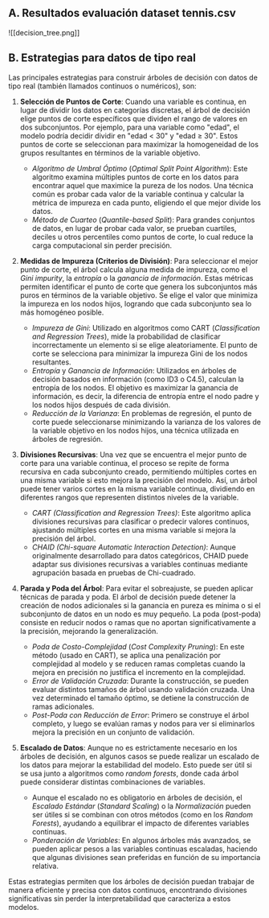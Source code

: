 ## A. Resultados evaluación dataset tennis.csv

![[decision_tree.png]]

## B. Estrategias para datos de tipo real

Las principales estrategias para construir árboles de decisión con datos de tipo real (también llamados continuos o numéricos), son:

1. **Selección de Puntos de Corte**: Cuando una variable es continua, en lugar de dividir los datos en categorías discretas, el árbol de decisión elige puntos de corte específicos que dividen el rango de valores en dos subconjuntos. Por ejemplo, para una variable como "edad", el modelo podría decidir dividir en "edad < 30" y "edad ≥ 30". Estos puntos de corte se seleccionan para maximizar la homogeneidad de los grupos resultantes en términos de la variable objetivo.
	- _Algoritmo de Umbral Óptimo_ (_Optimal Split Point Algorithm_): Este algoritmo examina múltiples puntos de corte en los datos para encontrar aquel que maximice la pureza de los nodos. Una técnica común es probar cada valor de la variable continua y calcular la métrica de impureza en cada punto, eligiendo el que mejor divide los datos.
	- _Método de Cuarteo_ (_Quantile-based Split_): Para grandes conjuntos de datos, en lugar de probar cada valor, se prueban cuartiles, deciles u otros percentiles como puntos de corte, lo cual reduce la carga computacional sin perder precisión.


2. **Medidas de Impureza (Criterios de División)**: Para seleccionar el mejor punto de corte, el árbol calcula alguna medida de impureza, como el _Gini impurity_, la _entropía_ o la _ganancia de información_. Estas métricas permiten identificar el punto de corte que genera los subconjuntos más puros en términos de la variable objetivo. Se elige el valor que minimiza la impureza en los nodos hijos, logrando que cada subconjunto sea lo más homogéneo posible.
    - _Impureza de Gini_: Utilizado en algoritmos como CART (_Classification and Regression Trees_), mide la probabilidad de clasificar incorrectamente un elemento si se elige aleatoriamente. El punto de corte se selecciona para minimizar la impureza Gini de los nodos resultantes.
	- _Entropía_ y _Ganancia de Información_: Utilizados en árboles de decisión basados en información (como ID3 o C4.5), calculan la entropía de los nodos. El objetivo es maximizar la ganancia de información, es decir, la diferencia de entropía entre el nodo padre y los nodos hijos después de cada división.
	- _Reducción de la Varianza_: En problemas de regresión, el punto de corte puede seleccionarse minimizando la varianza de los valores de la variable objetivo en los nodos hijos, una técnica utilizada en árboles de regresión.
	
3. **Divisiones Recursivas**: Una vez que se encuentra el mejor punto de corte para una variable continua, el proceso se repite de forma recursiva en cada subconjunto creado, permitiendo múltiples cortes en una misma variable si esto mejora la precisión del modelo. Así, un árbol puede tener varios cortes en la misma variable continua, dividiendo en diferentes rangos que representen distintos niveles de la variable.
    - _CART (Classification and Regression Trees)_: Este algoritmo aplica divisiones recursivas para clasificar o predecir valores continuos, ajustando múltiples cortes en una misma variable si mejora la precisión del árbol.
	- _CHAID (Chi-square Automatic Interaction Detection)_: Aunque originalmente desarrollado para datos categóricos, CHAID puede adaptar sus divisiones recursivas a variables continuas mediante agrupación basada en pruebas de Chi-cuadrado.
	
1. **Parada y Poda del Árbol**: Para evitar el sobreajuste, se pueden aplicar técnicas de parada y poda. El árbol de decisión puede detener la creación de nodos adicionales si la ganancia en pureza es mínima o si el subconjunto de datos en un nodo es muy pequeño. La poda (post-poda) consiste en reducir nodos o ramas que no aportan significativamente a la precisión, mejorando la generalización.
    - _Poda de Costo-Complejidad_ (_Cost Complexity Pruning_): En este método (usado en CART), se aplica una penalización por complejidad al modelo y se reducen ramas completas cuando la mejora en precisión no justifica el incremento en la complejidad.
	- _Error de Validación Cruzada_: Durante la construcción, se pueden evaluar distintos tamaños de árbol usando validación cruzada. Una vez determinado el tamaño óptimo, se detiene la construcción de ramas adicionales.
	- _Post-Poda con Reducción de Error_: Primero se construye el árbol completo, y luego se evalúan ramas y nodos para ver si eliminarlos mejora la precisión en un conjunto de validación.
1. **Escalado de Datos**: Aunque no es estrictamente necesario en los árboles de decisión, en algunos casos se puede realizar un escalado de los datos para mejorar la estabilidad del modelo. Esto puede ser útil si se usa junto a algoritmos como _random forests_, donde cada árbol puede considerar distintas combinaciones de variables.
    - Aunque el escalado no es obligatorio en árboles de decisión, el _Escalado Estándar_ (_Standard Scaling_) o la _Normalización_ pueden ser útiles si se combinan con otros métodos (como en los _Random Forests_), ayudando a equilibrar el impacto de diferentes variables continuas.
	- _Ponderación de Variables_: En algunos árboles más avanzados, se pueden aplicar pesos a las variables continuas escaladas, haciendo que algunas divisiones sean preferidas en función de su importancia relativa.

Estas estrategias permiten que los árboles de decisión puedan trabajar de manera eficiente y precisa con datos continuos, encontrando divisiones significativas sin perder la interpretabilidad que caracteriza a estos modelos.